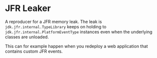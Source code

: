 JFR Leaker
==========

A reproducer for a JFR memory leak. The leak is `jdk.jfr.internal.TypeLibrary` keeps on holding to `jdk.jfr.internal.PlatformEventType` instances even when the underlying classes are unloaded.

This can for example happen when you redeploy a web application that contains custom JFR events.


